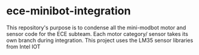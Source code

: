 # ece-minibot-integration
This repository's purpose is to condense all the mini-modbot motor and sensor code for the ECE subteam. Each motor category/ sensor takes its own branch during integration.
This project uses the LM35 sensor libraries from Intel IOT

